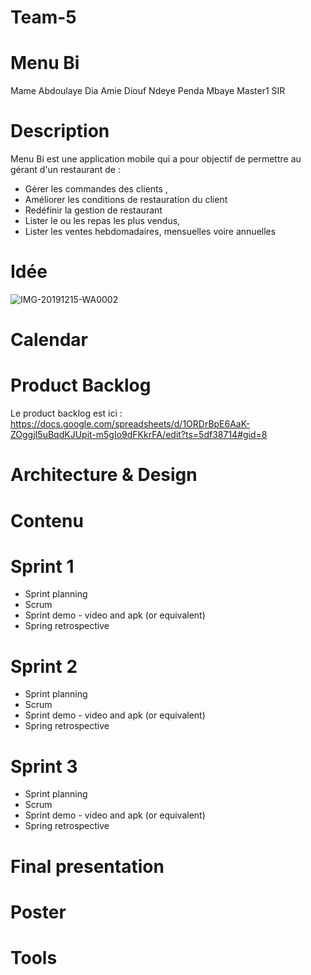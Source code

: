 # Team-5

# Menu Bi

Mame Abdoulaye Dia
Amie Diouf
Ndeye Penda Mbaye Master1 SIR

# Description

Menu Bi est une application mobile qui a pour objectif de permettre au gérant d'un restaurant de : 
  - Gérer les commandes des clients ,
  - Améliorer les conditions de restauration du client
  - Redéfinir la gestion de restaurant
  - Lister le ou les repas les plus vendus,
  - Lister les ventes hebdomadaires, mensuelles voire annuelles 

# Idée

![IMG-20191215-WA0002](https://user-images.githubusercontent.com/49824139/70945810-dd901780-204d-11ea-96d4-515f50727e25.jpg)

# Calendar

# Product Backlog

Le product backlog est ici : https://docs.google.com/spreadsheets/d/1ORDrBpE6AaK-ZOggjI5uBqdKJUpit-m5gIo9dFKkrFA/edit?ts=5df38714#gid=8

# Architecture & Design

# Contenu

# Sprint 1

* Sprint planning
* Scrum
* Sprint demo - video and apk (or equivalent)
* Spring retrospective

# Sprint 2

* Sprint planning
* Scrum
* Sprint demo - video and apk (or equivalent)
* Spring retrospective

# Sprint 3

* Sprint planning
* Scrum
* Sprint demo - video and apk (or equivalent)
* Spring retrospective

# Final presentation

# Poster

# Tools
